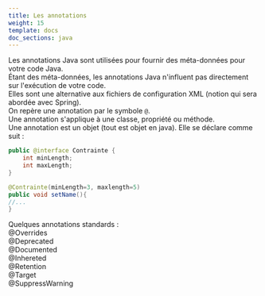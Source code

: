 ```yaml
---
title: Les annotations
weight: 15
template: docs
doc_sections: java
---
```


Les annotations Java sont utilisées pour fournir des méta-données pour votre code Java.  
Étant des méta-données, les annotations Java n'influent pas directement sur l'exécution de votre code.  
Elles sont une alternative aux fichiers de configuration XML (notion qui sera abordée avec Spring).  
On repère une annotation par le symbole `@`.  
Une annotation s'applique à une classe, propriété ou méthode.  
Une annotation est un objet (tout est objet en java).  Elle se déclare comme suit :

```java
public @interface Contrainte {
    int minLength;
    int maxLength;
}
```

```java
@Contrainte(minLength=3, maxlength=5)
public void setName(){
//...
}
```

Quelques annotations standards :  
@Overrides  
@Deprecated  
@Documented  
@Inhereted  
@Retention  
@Target  
@SuppressWarning  

